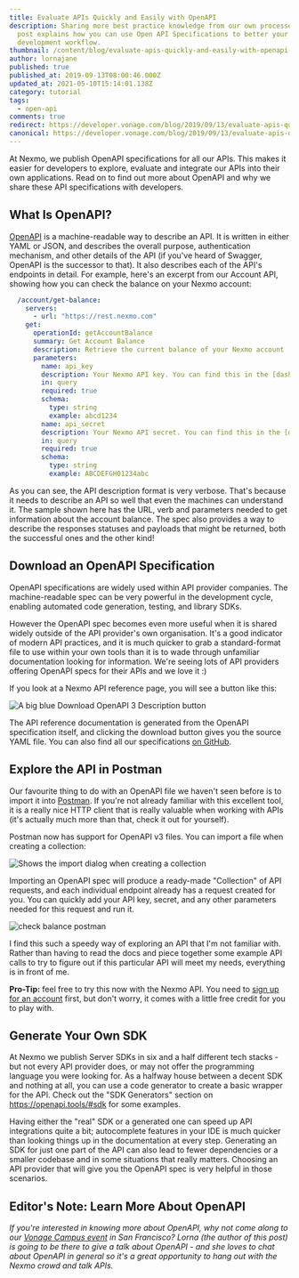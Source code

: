 ```yaml
---
title: Evaluate APIs Quickly and Easily with OpenAPI
description: Sharing more best practice knowledge from our own processes, this
  post explains how you can use Open API Specifications to better your
  development workflow.
thumbnail: /content/blog/evaluate-apis-quickly-and-easily-with-openapi-dr/OpenAPI-Specification_1200x600.jpg
author: lornajane
published: true
published_at: 2019-09-13T08:00:46.000Z
updated_at: 2021-05-10T15:14:01.138Z
category: tutorial
tags:
  - open-api
comments: true
redirect: https://developer.vonage.com/blog/2019/09/13/evaluate-apis-quickly-and-easily-with-openapi-dr
canonical: https://developer.vonage.com/blog/2019/09/13/evaluate-apis-quickly-and-easily-with-openapi-dr
---
```

At Nexmo, we publish OpenAPI specifications for all our APIs. This makes it easier for developers to explore, evaluate and integrate our APIs into their own applications. Read on to find out more about OpenAPI and why we share these API specifications with developers.

## What Is OpenAPI?

[OpenAPI](https://openapis.org) is a machine-readable way to describe an API. It is written in either YAML or JSON, and describes the overall purpose, authentication mechanism, and other details of the API (if you've heard of Swagger, OpenAPI is the successor to that). It also describes each of the API's endpoints in detail. For example, here's an excerpt from our Account API, showing how you can check the balance on your Nexmo account:

```yaml
  /account/get-balance:
    servers:
      - url: "https://rest.nexmo.com"
    get:
      operationId: getAccountBalance
      summary: Get Account Balance
      description: Retrieve the current balance of your Nexmo account
      parameters:
        name: api_key
        description: Your Nexmo API key. You can find this in the [dashboard](https://dashboard.nexmo.com)
        in: query
        required: true
        schema:
          type: string
          example: abcd1234
        name: api_secret
        description: Your Nexmo API secret. You can find this in the [dashboard](https://dashboard.nexmo.com)
        in: query
        required: true
        schema:
          type: string
          example: ABCDEFGH01234abc
```

As you can see, the API description format is very verbose. That's because it needs to describe an API so well that even the machines can understand it. The sample shown here has the URL, verb and parameters needed to get information about the account balance. The spec also provides a way to describe the responses statuses and payloads that might be returned, both the successful ones and the other kind!

## Download an OpenAPI Specification

OpenAPI specifications are widely used within API provider companies. The machine-readable spec can be very powerful in the development cycle, enabling automated code generation, testing, and library SDKs.

However the OpenAPI spec becomes even more useful when it is shared widely outside of the API provider's own organisation. It's a good indicator of modern API practices, and it is much quicker to grab a standard-format file to use within your own tools than it is to wade through unfamiliar documentation looking for information. We're seeing lots of API providers offering OpenAPI specs for their APIs and we love it :)

If you look at a Nexmo API reference page, you will see a button like this:

![A big blue Download OpenAPI 3 Description button](/content/blog/evaluate-apis-quickly-and-easily-with-openapi/download-oas.png "A big blue Download OpenAPI 3 Description button")

The API reference documentation is generated from the OpenAPI specification itself, and clicking the download button gives you the source YAML file. You can also find all our specifications [on GitHub](https://github.com/nexmo/api-specification).

## Explore the API in Postman

Our favourite thing to do with an OpenAPI file we haven't seen before is to import it into [Postman](https://www.getpostman.com/). If you're not already familiar with this excellent tool, it is a really nice HTTP client that is really valuable when working with APIs (it's actually much more than that, check it out for yourself).

Postman now has support for OpenAPI v3 files. You can import a file when creating a collection:

![Shows the import dialog when creating a collection](/content/blog/evaluate-apis-quickly-and-easily-with-openapi/import-postman.png "Shows the import dialog when creating a collection")

Importing an OpenAPI spec will produce a ready-made "Collection" of API requests, and each individual endpoint already has a request created for you. You can quickly add your API key, secret, and any other parameters needed for this request and run it.

![check balance postman](/content/blog/evaluate-apis-quickly-and-easily-with-openapi/check-balance-postman.png "check balance postman")

I find this such a speedy way of exploring an API that I'm not familiar with. Rather than having to read the docs and piece together some example API calls to try to figure out if this particular API will meet my needs, everything is in front of me.

**Pro-Tip:** feel free to try this now with the Nexmo API. You need to [sign up for an account](https://dashboard.nexmo.com/sign-up) first, but don't worry, it comes with a little free credit for you to play with.

## Generate Your Own SDK

At Nexmo we publish Server SDKs in six and a half different tech stacks - but not every API provider does, or may not offer the programming language you were looking for. As a halfway house between a decent SDK and nothing at all, you can use a code generator to create a basic wrapper for the API. Check out the "SDK Generators" section on <https://openapi.tools/#sdk> for some examples.

Having either the "real" SDK or a generated one can speed up API integrations quite a bit; autocomplete features in your IDE is much quicker than looking things up in the documentation at every step. Generating an SDK for just one part of the API can also lead to fewer dependencies or a smaller codebase and in some situations that really matters. Choosing an API provider that will give you the OpenAPI spec is very helpful in those scenarios.

## Editor's Note: Learn More About OpenAPI

<em>If you're interested in knowing more about OpenAPI, why not come along to our [Vonage Campus event](https://www.vonage.com/campus/#developers) in San Francisco? Lorna (the author of this post) is going to be there to give a talk about OpenAPI - and she loves to chat about OpenAPI in general so it's a great opportunity to hang out with the Nexmo crowd and talk APIs.</em>